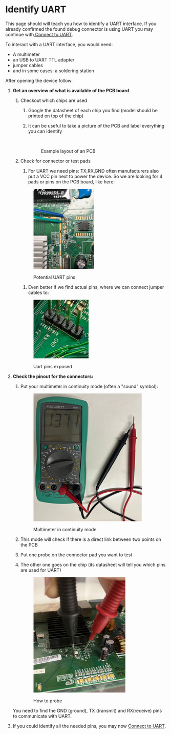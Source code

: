 # Identify UART

This page should will teach you how to identify a UART interface. If you already confirmed the found debug connector is using UART you may continue with[ Connect to UART](connect-to-uart.md).

To interact with a UART interface, you would need:

* A multimeter
* an USB to UART TTL adapter
* jumper cables
* and in some cases: a soldering station

After opening the device follow:

1. **Get an overview of what is available of the PCB board**
   1. Checkout which chips are used&#x20;
      1. Google the datasheet of each chip you find (model should be printed on top of the chip)
      2.  It can be useful to take a picture of the PCB and label everything you can identify

          <figure><img src="../../../.gitbook/assets/komplett-beschriftet (1).png" alt="" width="375"><figcaption><p>Example layout of an PCB</p></figcaption></figure>
   2.  Check for connector or test pads

       1. For UART we need pins: TX,RX,GND often manufacturers also put a VCC pin next to power the device. So we are looking for 4 pads or pins on the PCB board, like here:

       <figure><img src="../../../.gitbook/assets/image.png" alt="" width="188"><figcaption><p>Potential UART pins</p></figcaption></figure>

       1. Even better if we find actual pins, where we can connect jumper cables to:

       <figure><img src="../../../.gitbook/assets/image (31).png" alt="" width="172"><figcaption><p>Uart pins exposed</p></figcaption></figure>
2.  **Check the pinout for the connectors:**

    1.  Put your multimeter in continuity mode (often a "sound" symbol):

        <figure><img src="../../../.gitbook/assets/image (6).png" alt="" width="338"><figcaption><p>Multimeter in continuity mode</p></figcaption></figure>
    2. This mode will check if there is a direct link between two points on the PCB
    3. Put one probe on the connector pad you want to test
    4.  The other one goes on the chip (its datasheet will tell you which pins are used for UART)

        <figure><img src="../../../.gitbook/assets/image (5).png" alt="" width="287"><figcaption><p>How to probe</p></figcaption></figure>

    You need to find the GND (ground), TX (transmit) and RX(receive) pins to communicate with UART.
3.  If you could identify all the needed pins, you may now [Connect to UART](connect-to-uart.md).


